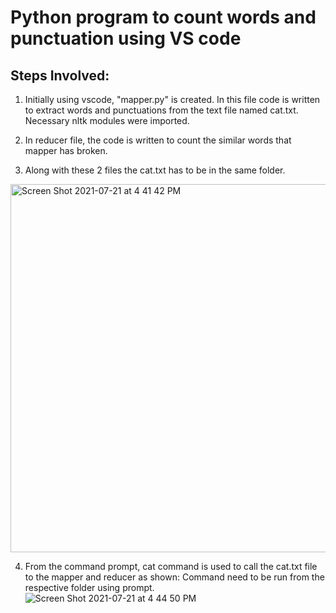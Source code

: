 # Python program to count words and punctuation using VS code 

## Steps Involved:
1. Initially using vscode, "mapper.py" is created. In this file code is written to extract words and punctuations from the text file named cat.txt. Necessary nltk modules were imported.

2. In reducer file, the code is written to count the similar words that mapper has broken.

3. Along with these 2 files the cat.txt has to be in the same folder.
<img width="589" alt="Screen Shot 2021-07-21 at 4 41 42 PM" src="https://user-images.githubusercontent.com/79874273/126563990-d3a17f6b-2e10-4c9c-a331-f71ec2213ac9.png">

4. From the command prompt, cat command is used to call the cat.txt file to the mapper and reducer as shown:
   Command need to be run from the respective folder using prompt.
![Screen Shot 2021-07-21 at 4 44 50 PM](https://user-images.githubusercontent.com/79874273/126564527-bfbc22f2-cf96-4774-b452-1bc3aa2423a5.png)


